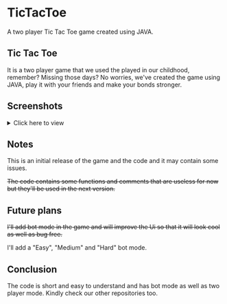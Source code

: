 # TicTacToe
A two player Tic Tac Toe game created using JAVA.

## Tic Tac Toe
It is a two player game that we used the played in our childhood, remember? Missing those days? No worries, we've created the game using JAVA, play it with your friends and make your bonds stronger.

## Screenshots
<details>
  <summary>Click here to view</summary>
  <img src="https://github.com/DeadSOUL-Studios/TicTacToe/assets/119154806/80ec2a4e-458f-4d7e-b315-e89c73932a55" name="Snapshot_2023-06-18_23-44-42">
  <img src="https://github.com/DeadSOUL-Studios/TicTacToe/assets/119154806/fc1c6a45-f400-4c6e-9dc3-4cd76a61dc85" name="Snapshot_2023-06-18_23-44-51">
  <img src="https://github.com/DeadSOUL-Studios/TicTacToe/assets/119154806/f7c4708e-7cc0-47b8-ac10-b0153f80c512" name="Snapshot_2023-06-18_23-44-58">
  <img src="https://github.com/DeadSOUL-Studios/TicTacToe/assets/119154806/12edce0d-4c93-45a4-b0dc-2932c57f89e6" name="Snapshot_2023-06-18_23-45-23">
  <img src="https://github.com/DeadSOUL-Studios/TicTacToe/assets/119154806/648bb7aa-48ec-4eb2-9a7b-e5398f416d37" name="Snapshot_2023-06-18_23-45-13">
</details>

## Notes
This is an initial release of the game and the code and it may contain some issues.

~~The code contains some functions and comments that are useless for now but they'll be used in the next version.~~

## Future plans
~~I'll add bot mode in the game and will improve the Ui so that it will look cool as well as bug free.~~

I'll add a "Easy", "Medium" and "Hard" bot mode.

## Conclusion
The code is short and easy to understand and has bot mode as well as two player mode. Kindly check our other repositories too.
